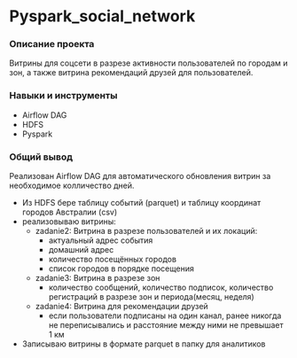 # Pyspark_social_network

### Описание проекта
Витрины для соцсети в разрезе активности пользователей по городам и зон, а также витрина рекомендаций друзей для пользователей.

### Навыки и инструменты
* Airflow DAG
* HDFS
* Pyspark

### Общий вывод
Реализован Airflow DAG для автоматического обновления витрин за необходимое колличество дней.
* Из HDFS берe таблицу событий (parquet) и таблицу координат городов Австралии (csv)
* реализовываю витрины:
   - zadanie2: Витрина в разрезе пользователей и их локаций:
      - актуальный адрес события
      - домашний адрес
      - количество посещённых городов
      - список городов в порядке посещения
   - zadanie3: Витрина в разрезе зон
      - количество сообщений, количество подписок, количество регистраций в разрезе зон и периода(месяц, неделя)
   - zadanie4: Витрина для рекомендации друзей
      - если пользователи подписаны на один канал, ранее никогда не переписывались и расстояние между ними не превышает 1 км
* Записываю витрины в формате parquet в папку для аналитиков
